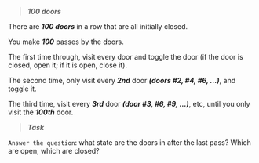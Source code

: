 >***100 doors***

There are ***100 doors*** in a row that are all initially closed.

You make ***100*** passes by the doors.

The first time through, visit every door and  toggle  the door  (if the door is closed,  open it;   if it is open,  close it).

The second time, only visit every ***2nd*** door   ***(doors #2, #4, #6, ...)***,   and toggle it.

The third time, visit every ***3rd*** door   ***(door #3, #6, #9, ...)***, etc,   until you only visit the ***100th*** door.


>***Task***

`Answer the question`:   what state are the doors in after the last pass?   Which are open, which are closed?
